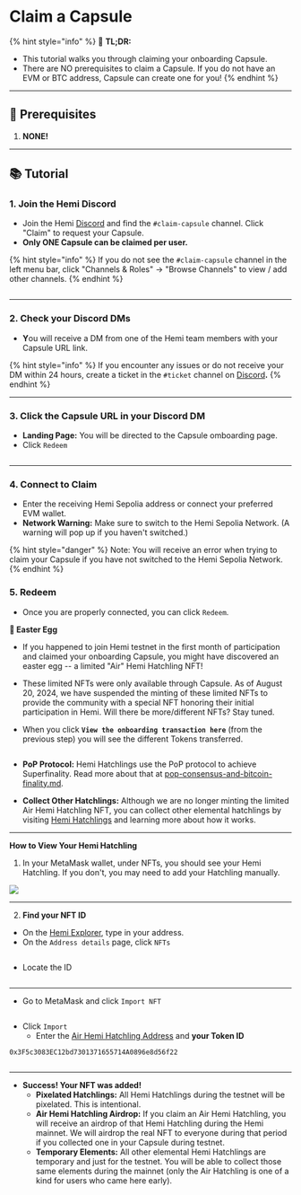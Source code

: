 # Claim a Capsule

{% hint style="info" %}
📜 **TL;DR:**

* This tutorial walks you through claiming your onboarding Capsule.
* There are NO prerequisites to claim a Capsule. If you do not have an EVM or BTC address, Capsule can create one for you!
{% endhint %}

***

## 🏁 Prerequisites

1. **NONE!**

***

## 📚 Tutorial

### **1. Join the Hemi Discord**

* Join the Hemi [Discord](https://discord.gg/hemixyz) and find the `#claim-capsule` channel. Click "Claim" to request your Capsule.
* **Only ONE Capsule can be claimed per user.**&#x20;

{% hint style="info" %}
If you do not see the `#claim-capsule` channel in the left menu bar, click "Channels & Roles" -> "Browse Channels" to view / add other channels.&#x20;
{% endhint %}



<figure><img src="../../.gitbook/assets/Screenshot 2024-08-07 at 14.45.58.png" alt=""><figcaption></figcaption></figure>

***

### **2. Check your Discord DMs**

* **Y**ou will receive a DM from one of the Hemi team members with your Capsule URL link.&#x20;

{% hint style="info" %}
If you encounter any issues or do not receive your DM within 24 hours, create a ticket in the `#ticket` channel on [Discord](https://discord.gg/hemixyz)**.** &#x20;
{% endhint %}

***

### 3. Click the Capsule URL in your Discord DM

* **Landing Page:** You will be directed to the Capsule omboarding page.
* Click `Redeem`

<figure><img src="../../.gitbook/assets/Screenshot 2024-08-07 at 14.59.32.png" alt=""><figcaption></figcaption></figure>

***

### 4. Connect to Claim

* Enter the receiving Hemi Sepolia address or connect your preferred EVM wallet.
* **Network Warning:** Make sure to switch to the Hemi Sepolia Network. (A warning will pop up if you haven't switched.)

{% hint style="danger" %}
Note: You will receive an error when trying to claim your Capsule if you have not switched to the Hemi Sepolia Network.
{% endhint %}

### 5. Redeem

* Once you are properly connected, you can click `Redeem`.





**🥚 Easter Egg**

* If you happened to join Hemi testnet in the first month of participation and claimed your onboarding Capsule, you might have discovered an easter egg -- a limited "Air" Hemi Hatchling NFT!&#x20;
* These limited NFTs were only available through Capsule. As of August 20, 2024, we have suspended the minting of these limited NFTs to provide the community with a special NFT honoring their initial participation in Hemi. Will there be more/different NFTs? Stay tuned.
*   When you click **`View the onboarding transaction here`** (from the previous step) you will see the different Tokens transferred.

    <figure><img src="../../.gitbook/assets/image (36).png" alt=""><figcaption></figcaption></figure>
* **PoP Protocol:** Hemi Hatchlings use the PoP protocol to achieve Superfinality. Read more about that at [pop-consensus-and-bitcoin-finality.md](../../foundational-topics/proof-of-proof/pop-consensus-and-bitcoin-finality.md "mention").
* **Collect Other Hatchlings:** Although we are no longer minting the limited Air Hemi Hatchling NFT, you can collect other elemental hatchlings by visiting [Hemi Hatchlings](https://hemihatchlings-test.hemi.xyz/) and learning more about how it works.

***

**How to View Your Hemi Hatchling**

1. In your MetaMask wallet, under NFTs, you should see your Hemi Hatchling. If you don't, you may need to add your Hatchling manually.&#x20;

![](<../../.gitbook/assets/image (37).png>)

***

2. **Find your NFT ID**

* On the [Hemi Explorer](https://testnet.explorer.hemi.xyz/), type in your address.
* On the `Address details` page, click `NFTs`

<figure><img src="../../.gitbook/assets/image (43).png" alt=""><figcaption></figcaption></figure>

* Locate the ID&#x20;

<figure><img src="../../.gitbook/assets/image (44).png" alt=""><figcaption></figcaption></figure>

***

* Go to MetaMask and click `Import NFT`

<figure><img src="../../.gitbook/assets/MetaMask_import_NFTs_extension-53983ee2cbbc470551d42968d4bd0880.gif" alt=""><figcaption></figcaption></figure>

* Click `Import`
  * Enter the [Air Hemi Hatchling Address](https://testnet.explorer.hemi.xyz/token/0x3F5c3083EC12bd7301371655714A0896e8d56f22) and **your Token ID**

```
0x3F5c3083EC12bd7301371655714A0896e8d56f22
```

<figure><img src="../../.gitbook/assets/image (45).png" alt=""><figcaption></figcaption></figure>

***

* **Success! Your NFT was added!**
  * **Pixelated Hatchlings:** All Hemi Hatchlings during the testnet will be pixelated. This is intentional.
  * **Air Hemi Hatchling Airdrop:** If you claim an Air Hemi Hatchling, you will receive an airdrop of that Hemi Hatchling during the Hemi mainnet. We will airdrop the real NFT to everyone during that period if you collected one in your Capsule during testnet.
  * **Temporary Elements:** All other elemental Hemi Hatchlings are temporary and just for the testnet. You will be able to collect those same elements during the mainnet (only the Air Hatchling is one of a kind for users who came here early).

<figure><img src="../../.gitbook/assets/image (46).png" alt=""><figcaption></figcaption></figure>

<figure><img src="../../.gitbook/assets/image (47).png" alt=""><figcaption></figcaption></figure>
